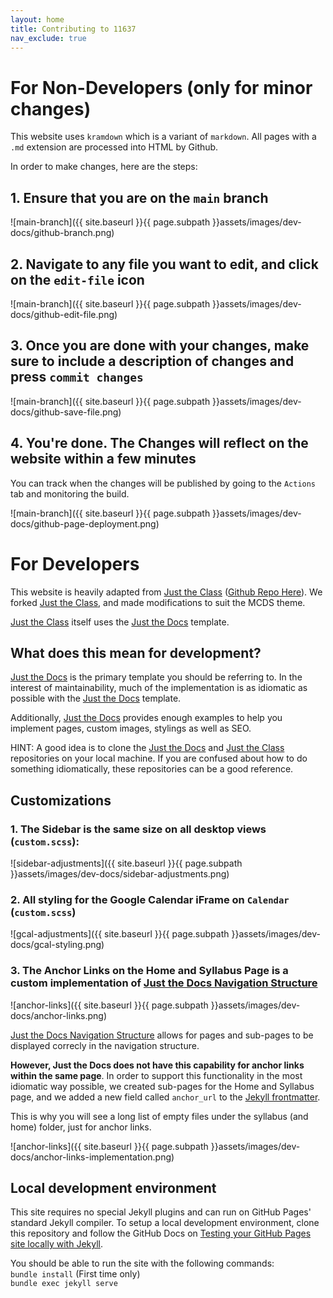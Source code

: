 ```yaml
---
layout: home
title: Contributing to 11637
nav_exclude: true
---
```


# For Non-Developers (only for minor changes)

This website uses `kramdown` which is a variant of `markdown`. All pages with a `.md` extension are processed into HTML by Github.

In order to make changes, here are the steps:

## 1. Ensure that you are on the `main` branch

![main-branch]({{ site.baseurl }}{{ page.subpath }}assets/images/dev-docs/github-branch.png)

## 2. Navigate to any file you want to edit, and click on the `edit-file` icon

![main-branch]({{ site.baseurl }}{{ page.subpath }}assets/images/dev-docs/github-edit-file.png)

## 3. Once you are done with your changes, make sure to include a description of changes and press `commit changes`

![main-branch]({{ site.baseurl }}{{ page.subpath }}assets/images/dev-docs/github-save-file.png)

## 4. You're done. The Changes will reflect on the website within a few minutes

You can track when the changes will be published by going to the `Actions` tab and monitoring the build.

![main-branch]({{ site.baseurl }}{{ page.subpath }}assets/images/dev-docs/github-page-deployment.png)

# For Developers

This website is heavily adapted from [Just the Class](https://kevinl.info/just-the-class/) ([Github Repo Here](https://github.com/kevinlin1/just-the-class)). We forked [Just the Class](https://kevinl.info/just-the-class/), and made modifications to suit the MCDS theme.

[Just the Class](https://kevinl.info/just-the-class/) itself uses the [Just the Docs](https://just-the-docs.github.io/just-the-docs/) template.

## What does this mean for development?

[Just the Docs](https://just-the-docs.github.io/just-the-docs/) is the primary template you should be referring to. In the interest of maintainability, much of the implementation is as idiomatic as possible with the [Just the Docs](https://just-the-docs.github.io/just-the-docs/) template.

Additionally, [Just the Docs](https://just-the-docs.github.io/just-the-docs/) provides enough examples to help you implement pages, custom images, stylings as well as SEO.

HINT: A good idea is to clone the [Just the Docs](https://github.com/just-the-docs/just-the-docs) and [Just the Class](https://github.com/kevinlin1/just-the-class) repositories on your local machine. If you are confused about how to do something idiomatically, these repositories can be a good reference.

## Customizations
### 1. The Sidebar is the same size on all desktop views (`custom.scss`):
![sidebar-adjustments]({{ site.baseurl }}{{ page.subpath }}assets/images/dev-docs/sidebar-adjustments.png)

### 2. All styling for the Google Calendar iFrame on `Calendar` (`custom.scss`)
![gcal-adjustments]({{ site.baseurl }}{{ page.subpath }}assets/images/dev-docs/gcal-styling.png)

### 3. The Anchor Links on the Home and Syllabus Page is a custom implementation of [Just the Docs Navigation Structure](https://just-the-docs.github.io/just-the-docs/docs/navigation-structure/)
![anchor-links]({{ site.baseurl }}{{ page.subpath }}assets/images/dev-docs/anchor-links.png)

[Just the Docs Navigation Structure](https://just-the-docs.github.io/just-the-docs/docs/navigation-structure/) allows for pages and sub-pages to be displayed correcly in the navigation structure.

**However, Just the Docs does not have this capability for anchor links within the same page**. In order to support this functionality in the most idiomatic way possible, we created sub-pages for the Home and Syllabus page, and we added a new field called `anchor_url` to the [Jekyll frontmatter](https://jekyllrb.com/docs/front-matter/).

This is why you will see a long list of empty files under the syllabus (and home) folder, just for anchor links.

![anchor-links]({{ site.baseurl }}{{ page.subpath }}assets/images/dev-docs/anchor-links-implementation.png)

## Local development environment

This site requires no special Jekyll plugins and can run on GitHub Pages' standard Jekyll compiler. To setup a local development environment, clone this repository and follow the GitHub Docs on [Testing your GitHub Pages site locally with Jekyll](https://docs.github.com/en/pages/setting-up-a-github-pages-site-with-jekyll/testing-your-github-pages-site-locally-with-jekyll).

You should be able to run the site with the following commands:<br />
```bundle install``` (First time only)<br />
```bundle exec jekyll serve```
